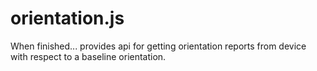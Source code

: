 orientation.js
==============

When finished... provides api for getting orientation reports from device with respect to a baseline orientation.
